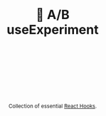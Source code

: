 <div align="center">
  <h1>
    <br/>
    <br/>
    🧪 A/B
    <br />
    useExperiment
    <br />
    <br />
    <br />
    <br />
  </h1>
  <sup>
    <br />
    <br />
    Collection of essential <a href="https://reactjs.org/docs/hooks-intro.html">React Hooks</a>.</em>
    <br />
  </sup>
  <br />
  <br />
  <br />
  <br />
  <br />
  <br />
  <br />
  <br />
  <br />
</div>
